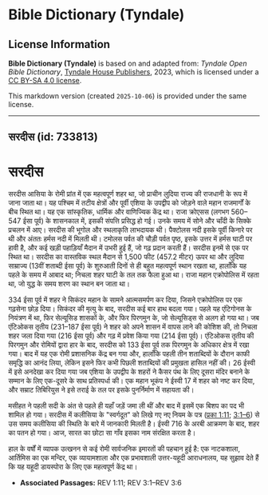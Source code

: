 # Bible Dictionary (Tyndale)

## License Information

**Bible Dictionary (Tyndale)** is based on and adapted from: _Tyndale Open Bible Dictionary_, [Tyndale House Publishers](https://tyndaleopenresources.com/), 2023, which is licensed under a [CC BY-SA 4.0 license](https://creativecommons.org/licenses/by-sa/4.0/legalcode.en).

This markdown version (created `2025-10-06`) is provided under the same license.



--------------------------------

## सरदीस (id: 733813)

सरदीस
=====

सरदीस आसिया के रोमी प्रांत में एक महत्वपूर्ण शहर था, जो प्राचीन लुदिया राज्य की राजधानी के रूप में जाना जाता था। यह पश्चिम में तटीय क्षेत्रों और पूर्वी एशिया के उपद्वीप को जोड़ने वाले महान राजमार्गों के बीच स्थित था। यह एक सांस्कृतिक, धार्मिक और वाणिज्यिक केंद्र था। राजा क्रोएसस (लगभग 560–547 ईसा पूर्व) के शासनकाल में, इसकी संपत्ति प्रसिद्ध हो गई। उनके समय में सोने और चाँदी के सिक्के प्रचलन में आए। सरदीस की भूगोल और स्थलाकृति लाभदायक थी। पैक्टोलस नदी इसके पूर्वी किनारे पर थी और अंततः हर्मस नदी में मिलती थी। टमोलस पर्वत की चौड़ी पर्वत पृष्ठ, इसके उत्तर में हर्मस घाटी पर हावी है, और कई खड़ी पहाड़ियाँ मैदान में उभरी हुई हैं, जो गढ़ प्रदान करती हैं। सरदीस इनमें से एक पर स्थित था। सरदीस का वास्तविक स्थल मैदान से 1,500 फीट (457\.2 मीटर) ऊपर था और लुदिया साम्राज्य (13वीं शताब्दी ईसा पूर्व) के शुरुआती दिनों से ही बहुत महत्वपूर्ण स्थान रखता था, हालाँकि यह पहले के समय में आबाद था; निचला शहर घाटी के तल तक फैला हुआ था। राजा महान एक्रोपोलिस में रहता था, जो युद्ध के समय शरण का स्थान बन जाता था।

334 ईसा पूर्व में शहर ने सिकंदर महान के सामने आत्मसमर्पण कर दिया, जिसने एक्रोपोलिस पर एक गढ़सेना छोड़ दिया। सिकंदर की मृत्यु के बाद, सरदीस कई बार हाथ बदला गया। पहले यह एंटिगोनस के नियंत्रण में था, फिर सेल्यूसिड शासकों के, और फिर पिरगमुन के, जो सेल्यूसिड्स से अलग हो गया था। जब एंटिओकस तृतीय (231–187 ईसा पूर्व) ने शहर को अपने शासन में वापस लाने की कोशिश की, तो निचला शहर जला दिया गया (216 ईसा पूर्व) और गढ़ में प्रवेश किया गया (214 ईसा पूर्व)। एंटिओकस तृतीय की पिरगमुन और रोमियों द्वारा हार के बाद, सरदीस को 133 ईसा पूर्व तक पिरगमुन के अधिकार क्षेत्र में रखा गया। बाद में यह एक रोमी प्रशासनिक केंद्र बन गया और, हालाँकि पहली तीन शताब्दियों के दौरान काफी समृद्धि का आनंद लिया, लेकिन इसने फिर कभी पिछली शताब्दियों की प्रमुखता हासिल नहीं की। 26 ईस्वी में इसे अनदेखा कर दिया गया जब एशिया के उपद्वीप के शहरों ने कैसर पंथ के लिए दूसरा मंदिर बनाने के सम्मान के लिए एक\-दूसरे के साथ प्रतिस्पर्धा की। एक महान भूकंप ने ईस्वी 17 में शहर को नष्ट कर दिया, और सम्राट तिबिरियुस ने इसे तराई के तल पर इसके पुनर्निर्माण में सहायता की।

मसीहत ने पहली सदी के अंत से पहले ही यहाँ जड़ें जमा ली थीं और बाद में इसमें एक बिशप का पद भी शामिल हो गया। सरदीस में कलीसिया के "स्वर्गदूत" को लिखे गए नए नियम के पत्र ([प्रका 1:11](https://ref.ly/Rev1:11); [3:1–6](https://ref.ly/Rev3:1-Rev3:6)) से उस समय कलीसिया की स्थिति के बारे में जानकारी मिलती है। ईस्वी 716 के अरबी आक्रमण के बाद, शहर का पतन हो गया। आज, सारत का छोटा सा गाँव इसका नाम संरक्षित करता है।

हाल के वर्षों में व्यापक उत्खनन से कई रोमी सार्वजनिक इमारतों की पहचान हुई है: एक नाटकशाला, आर्तिमिस का एक मन्दिर, एक व्यायामशाला और एक प्रभावशाली उत्तर\-यहूदी आराधनालय, यह सुझाव देते हैं कि यह यहूदी डायस्पोरा के लिए एक महत्वपूर्ण केंद्र था।

* **Associated Passages:** REV 1:11; REV 3:1–REV 3:6


